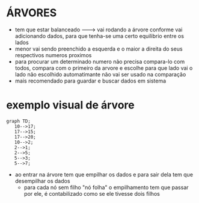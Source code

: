 # ÁRVORES
* tem que estar balanceado ---> vai rodando a árvore conforme vai adicionando dados, para que tenha-se uma certo equilibrio entre os lados
* menor vai sendo preenchido a esquerda e o maior a direita do seus respectivos numeros proximos
* para procurar um determinado numero não precisa compara-lo com todos, compara com o primeiro da arvore e escolhe para que lado vai o lado não escolhido automatimante não vai ser usado na comparação
* mais recomendado para guardar e buscar dados em sistema
# exemplo visual de árvore
 ```mermaid
graph TD;
    10-->17;
    17-->15;
    17-->20;
    10-->2;
    2-->1;
    2-->5;
    5-->3;
    5-->7;
```
* ao entrar na árvore tem que empilhar os dados e para sair dela tem que desempilhar os dados
  * para cada nó sem filho "nó folha" o empilhamento tem que passar por ele, é contabilizado como se ele tivesse dois filhos
